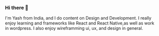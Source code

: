 ### Hi there 👋

I'm Yash from India, and I do content on Design and Development. I really enjoy learning and frameworks like React and React Native,as well as work in wordpress.
I also enjoy wireframming ui, ux, and design in general.

